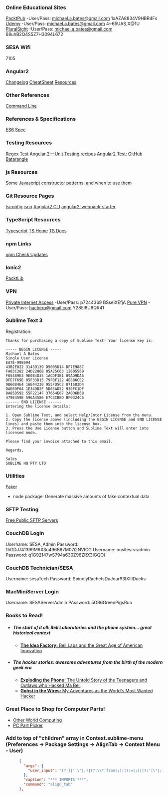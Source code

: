 ### Online Educational Sites
[PacktPub](https://www.packtpub.com/)
  -User/Pass: michael.a.bates@gmail.com   1xAZA8834V9HBR4Fs
[Udemy](https://www.udemy.com/)
  -User/Pass: michael.a.bates@gmail.com 4~65UAS,X@1U
[PluralSight](https://www.pluralsight.com/)
  -User/Pass: michael.a.bates@gmail.com 68uhB2Q4S5Z7H3094L672

### SESA Wifi
7105

### Angular2
[Changelog](https://github.com/angular/angular/blob/master/CHANGELOG.md)
[CheatSheet](https://angular.io/docs/ts/latest/guide/cheatsheet.html)
[Resources](https://github.com/AngularClass/awesome-angular2)

### Other References
[Command Line](https://www.davidbaumgold.com/tutorials/command-line/#what-is)


### References & Specifications
[ES6 Spec](http://www.ecma-international.org/ecma-262/6.0/)

### Testing Resources
[Regex Test](https://regex101.com/#javascript)
[Angular 2 — Unit Testing recipes](https://medium.com/google-developer-experts/angular-2-unit-testing-with-jasmine-defe20421584#.jhg2shd60)
[Angular2 Test: GitHub](https://github.com/angular/angular/tree/e748adda2e7a1f6e302628d0d76b5c3d1e3fc196/modules/angular2/test)
[Batarangle](http://go.rangle.io/batarangle?utm_campaign=Batarangle&utm_source=Rangle%20Homepage)

### js Resources
[Some Javascript constructor patterns, and when to use them](http://www.samselikoff.com/blog/some-Javascript-constructor-patterns/)

### Git Resource Pages
[tsconfig.json](https://github.com/Microsoft/TypeScript/wiki/tsconfig.json)
[Angular2 CLI](https://github.com/angular/angular-cli)
[angular2-webpack-starter](https://github.com/AngularClass/angular2-webpack-starter)


### TypeScript Resources
[Typescript](https://github.com/Microsoft/TypeScript/blob/master/doc/spec.md)
[TS Home](https://github.com/Microsoft/TypeScript/wiki)
[TS Docs](https://typescript.codeplex.com/wikipage?title=Writing%20Definition%20%28.d.ts%29%20Files)

### npm Links
[npm Check Updates](https://www.npmjs.com/package/npm-check-updates)

### Ionic2
[PacktLib](https://www.packtpub.com/packtlib/video/Web%20Development/9781786469144/7675/7677/Bootstrapping+an+Ionic+App)


### VPN
[Private Internet Access]()
  -User/Pass: p7244369 BSseiXEfjA
[Pure VPN]()
  -User/Pass: hachero@gmail.com Y285l8U8QR41




### Sublime Text 3
Registration:

```text
Thanks for purchasing a copy of Sublime Text! Your license key is:

----- BEGIN LICENSE -----
Michael A Bates
Single User License
EA7E-998094
43B2E022 31439139 D5005D14 DF7E988C
FA83C282 24D2286B 05A25C63 12605569
F05489E3 9E0B4D35 1ACDF3B1 09AD9DA6
DFE7F69E 05F33D15 79FBF122 4E886CE2
9B6084E4 16E44230 955FD5C2 871583D4
DAE69F64 1E349B2F 5D65AD52 930FC1DF
8A85D592 55F2214F 37664E07 2A0D6D68
479E459E 596A4586 E7C3CBED BF0324C6
------ END LICENSE ------
Entering the license details:

1. Open Sublime Text, and select Help/Enter License from the menu.
2. Copy the license above (including the BEGIN LICENSE and END LICENSE lines) and paste them into the license box.
3. Press the Use License button and Sublime Text will enter into licensed mode.

Please find your invoice attached to this email.

Regards,

Sales
SUBLIME HQ PTY LTD
```

### Utilities
[Faker](https://www.npmjs.com/package/faker)
  - node package: Generate massive amounts of fake contextual data

### SFTP Testing
[Free Public SFTP Servers](http://www.sftp.net/public-online-sftp-servers)

### CouchDB Login
Username: SESA_Admin
Password: 15GDJ741399M6X3o496B87M07i2NVICG
Username: onsitesrvradmin
Password: q1G92147wS794s630Z96ZRX3IGQOI
### CouchDB Technician/SESA
Username: sesaTech
Password: SpindlyRachetsDuJour93IXIIIDucks

### MacMiniServer Login
Username: SESAServerAdmin
PAssword: 5OR6GreenPigsRun

### Books to Read!
- ##### The start of it all: Bell Laboratories and the phone system... great historical context
  - [**The Idea Factory:** Bell Labs and the Great Age of American Innovation](https://itunes.apple.com/us/book/the-idea-factory/id456070729?mt=11)

- ##### The hacker stories: awesome adventures from the birth of the modern geek era
  - [**Exploding the Phone:** The Untold Story of the Teenagers and Outlaws who Hacked Ma Bell](https://itunes.apple.com/ca/book/exploding-the-phone/id570545460?mt=11)
  - [**Gohst in the Wires:** My Adventures as the World's Most Wanted Hacker](https://itunes.apple.com/us/book/ghost-in-the-wires/id395522097?mt=11)


### Great Place to Shop for Computer Parts!
- [Other World Computing](https://www.macsales.com/)
- [PC Part Picker](https://pcpartpicker.com/)


### Add to top of "children" array in Context.sublime-menu (Preferences -> Package Settings -> AlignTab -> Context Menu - User)
```json
      {
        "args": {
          "user_input": "(?:}|'|\"|;)|(?:\\*|from|;)|(?:=|;)|(?:'|\"|;)|(?:;)"
        },
        "caption": "*** IMPORTS ***",
        "command": "align_tab"
      },
```